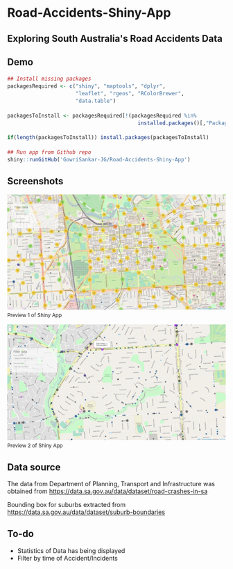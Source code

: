 # Road-Accidents-Shiny-App
## Exploring South Australia's Road Accidents Data

## Demo

```R
## Install missing packages
packagesRequired <- c("shiny", "maptools", "dplyr",
                      "leaflet", "rgeos", "RColorBrewer",
                      "data.table")

packagesToInstall <- packagesRequired[!(packagesRequired %in%
                                          installed.packages()[,"Package"])]

if(length(packagesToInstall)) install.packages(packagesToInstall)

## Run app from Github repo
shiny::runGitHub('GowriSankar-JG/Road-Accidents-Shiny-App')
```

## Screenshots

![App Screenshot 1](images/preview_1.png)
<small>Preview 1 of Shiny App</small>

![App Screenshot 2](images/preview_2.png)
<small>Preview 2 of Shiny App</small>

## Data source

The data from Department of Planning, Transport and Infrastructure was obtained from https://data.sa.gov.au/data/dataset/road-crashes-in-sa

Bounding box for suburbs extracted from https://data.sa.gov.au/data/dataset/suburb-boundaries

## To-do

* Statistics of Data has being displayed
* Filter by time of Accident/Incidents 
